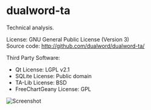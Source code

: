 # dualword-ta

Technical analysis.

License: GNU General Public License (Version 3)  
Source code: http://github.com/dualword/dualword-ta/ 

Third Party Software:
 - Qt License: LGPL v2.1
 - SQLite License: Public domain
 - TA-Lib License: BSD
 - FreeChartGeany License: GPL


![Screenshot](etc/screenshot/screenshot.png)

